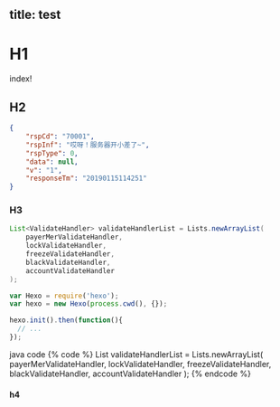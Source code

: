 title: test
---


# H1
index!

## H2

```json
{
    "rspCd": "70001",
    "rspInf": "哎呀！服务器开小差了~",
    "rspType": 0,
    "data": null,
    "v": "1",
    "responseTm": "20190115114251"
}
```

### H3

```java
List<ValidateHandler> validateHandlerList = Lists.newArrayList(
    payerMerValidateHandler,
    lockValidateHandler,
    freezeValidateHandler,
    blackValidateHandler,
    accountValidateHandler
);
```

```js
var Hexo = require('hexo');
var hexo = new Hexo(process.cwd(), {});

hexo.init().then(function(){
  // ...
});
```


java code
{% code %}
    List<ValidateHandler> validateHandlerList = Lists.newArrayList(
        payerMerValidateHandler,
        lockValidateHandler,
        freezeValidateHandler,
        blackValidateHandler,
        accountValidateHandler
    );
{% endcode %}

#### h4